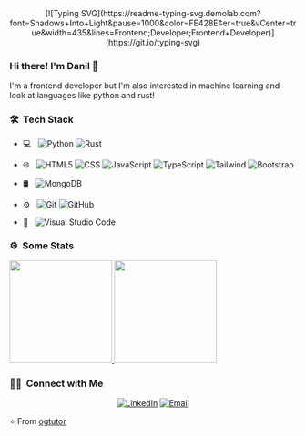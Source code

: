 <div align="center"> 
[![Typing SVG](https://readme-typing-svg.demolab.com?font=Shadows+Into+Light&pause=1000&color=FE428E&center=true&vCenter=true&width=435&lines=Frontend;Developer;Frontend+Developer)](https://git.io/typing-svg)
</div>

### Hi there! I'm Danil 👋

I'm a frontend developer but I'm also interested in machine learning and look at languages like python and rust!

### 🛠 &nbsp;Tech Stack

- 💻 &nbsp;
    ![Python](https://img.shields.io/badge/-Python-333333?style=flat&logo=python)
    ![Rust](https://img.shields.io/badge/-Rust-333333?style=flat&logo=rust&logoColor=000)
  
- 🌐 &nbsp;
    ![HTML5](https://img.shields.io/badge/-HTML5-333333?style=flat&logo=HTML5)
    ![CSS](https://img.shields.io/badge/-CSS-333333?style=flat&logo=CSS3&logoColor=1572B6)
    ![JavaScript](https://img.shields.io/badge/-JavaScript-333333?style=flat&logo=javascript)
    ![TypeScript](https://img.shields.io/badge/-TypeScript-333333?style=flat&logo=typescript)
    ![Tailwind](https://img.shields.io/badge/-Tailwind-333333?style=flat&logo=Tailwind%20CSS)
    ![Bootstrap](https://img.shields.io/badge/-Bootstrap-333333?style=flat&logo=bootstrap&logoColor=563D7C)

- 🛢 &nbsp;
    ![MongoDB](https://img.shields.io/badge/-MongoDB-333333?style=flat&logo=MongoDB)

- ⚙️ &nbsp;
    ![Git](https://img.shields.io/badge/-Git-333333?style=flat&logo=git)
    ![GitHub](https://img.shields.io/badge/-GitHub-333333?style=flat&logo=github)
  
 - 🔧 &nbsp;
  ![Visual Studio Code](https://img.shields.io/badge/-Visual%20Studio%20Code-333333?style=flat&logo=visual-studio-code&logoColor=007ACC)
 
 ### ⚙️ &nbsp;Some Stats
 
 <a href="https://github.com/OGTutor">
  <img height="180em" src="https://github-readme-stats.vercel.app/api?username=ogtutor&theme=radical&show_icons=true" />
  <img height="180em" src="https://github-readme-stats.vercel.app/api/top-langs/?username=ogtutor&theme=radical&layout=compact" />
</a>

### 🤝🏻 &nbsp;Connect with Me 

<p align="center">
<a href="https://www.linkedin.com/in/danil-chernenko-106348276/"><img alt="LinkedIn" src="https://img.shields.io/badge/LinkedIn-Danil%20Chernenko-blue?style=flat-square&logo=linkedin"></a>
<a href="mailto:game.gt.tutor@gmail.com"><img alt="Email" src="https://img.shields.io/badge/Email-game.gt.tutor@gmail.com-blue?style=flat-square&logo=gmail"></a>
</p>


⭐️ From [ogtutor](https://github.com/OGTutor)
